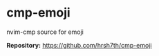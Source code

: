 # cmp-emoji

nvim-cmp source for emoji

**Repository:** <https://github.com/hrsh7th/cmp-emoji>

<!-- vim: set ft=markdown: -->